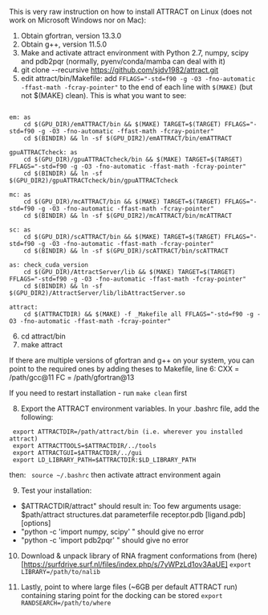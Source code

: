 This is very raw instruction on how to install ATTRACT on Linux (does not work on Microsoft Windows nor on Mac):

1. Obtain gfortran, version 13.3.0
2. Obtain g++, version 11.5.0
3. Make and activate attract environment with Python 2.7, numpy, scipy and pdb2pqr 
(normally, pyenv/conda/mamba can deal with it)
4. git clone  --recursive https://github.com/sjdv1982/attract.git
5. edit attract/bin/Makefile:
add ` FFLAGS="-std=f90 -g -O3 -fno-automatic -ffast-math -fcray-pointer" ` to the end of each line with `$(MAKE)` (but not $(MAKE) clean). 
This is what you want to see:
```

em: as
	cd $(GPU_DIR)/emATTRACT/bin && $(MAKE) TARGET=$(TARGET) FFLAGS="-std=f90 -g -O3 -fno-automatic -ffast-math -fcray-pointer"
	cd $(BINDIR) && ln -sf $(GPU_DIR2)/emATTRACT/bin/emATTRACT 

gpuATTRACTcheck: as
	cd $(GPU_DIR)/gpuATTRACTcheck/bin && $(MAKE) TARGET=$(TARGET) FFLAGS="-std=f90 -g -O3 -fno-automatic -ffast-math -fcray-pointer"
	cd $(BINDIR) && ln -sf $(GPU_DIR2)/gpuATTRACTcheck/bin/gpuATTRACTcheck

mc: as
	cd $(GPU_DIR)/mcATTRACT/bin && $(MAKE) TARGET=$(TARGET) FFLAGS="-std=f90 -g -O3 -fno-automatic -ffast-math -fcray-pointer"
	cd $(BINDIR) && ln -sf $(GPU_DIR2)/mcATTRACT/bin/mcATTRACT
	
sc: as
	cd $(GPU_DIR)/scATTRACT/bin && $(MAKE) TARGET=$(TARGET) FFLAGS="-std=f90 -g -O3 -fno-automatic -ffast-math -fcray-pointer"
	cd $(BINDIR) && ln -sf $(GPU_DIR)/scATTRACT/bin/scATTRACT

as: check_cuda_version
	cd $(GPU_DIR)/AttractServer/lib && $(MAKE) TARGET=$(TARGET) FFLAGS="-std=f90 -g -O3 -fno-automatic -ffast-math -fcray-pointer"
	cd $(BINDIR) && ln -sf $(GPU_DIR2)/AttractServer/lib/libAttractServer.so

attract:
	cd $(ATTRACTDIR) && $(MAKE) -f _Makefile all FFLAGS="-std=f90 -g -O3 -fno-automatic -ffast-math -fcray-pointer"

```
6. cd attract/bin 
7. make attract

If there are multiple versions of gfortran and g++ on your system, you can point to the required ones by adding theses to Makefile, line 6:
CXX = /path/gcc@11
FC = /path/gfortran@13

If you need to restart installation - run `make clean` first 

8. Export the ATTRACT environment variables. In your .bashrc file, add the following:
 ```
  export ATTRACTDIR=/path/attract/bin (i.e. wherever you installed attract)
  export ATTRACTTOOLS=$ATTRACTDIR/../tools
  export ATTRACTGUI=$ATTRACTDIR/../gui
  export LD_LIBRARY_PATH=$ATTRACTDIR:$LD_LIBRARY_PATH
```
then: 
 ` source ~/.bashrc`
then activate attract environment again

9. Test your installation:
- $ATTRACTDIR/attract" should result in:
  Too few arguments
  usage: $path/attract structures.dat parameterfile receptor.pdb [ligand.pdb] [options]
- "python -c 'import numpy, scipy' " should give no error
- "python -c 'import pdb2pqr' " should give no error

10. Download & unpack library of RNA fragment conformations from (here)[https://surfdrive.surf.nl/files/index.php/s/7yWPzLd1ov3AaUE] 
`export LIBRARY=/path/to/nalib`

11. Lastly, point to where large files (~6GB per default ATTRACT run) containing staring point for the docking can be stored
`export RANDSEARCH=/path/to/where`
